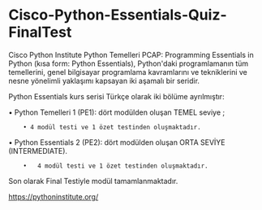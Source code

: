 # Cisco-Python-Essentials-Quiz-FinalTest


Cisco Python Institute Python Temelleri
PCAP: Programming Essentials in Python (kısa form: Python Essentials), Python'daki programlamanın tüm temellerini, genel bilgisayar programlama kavramlarını ve tekniklerini ve nesne yönelimli yaklaşımı kapsayan iki aşamalı bir seridir.

Python Essentials kurs serisi  Türkçe olarak iki bölüme ayrılmıştır:

   • Python Temelleri 1 (PE1): dört modülden oluşan TEMEL seviye ;
  
     	• 4 modül testi ve 1 özet testinden oluşmaktadır.
        
   • Python Essentials 2 (PE2): dört modülden oluşan ORTA SEVİYE (INTERMEDIATE).
  
        •	4 modül testi ve 1 özet testinden oluşmaktadır.

Son olarak Final Testiyle modül tamamlanmaktadır.

   https://pythoninstitute.org/
